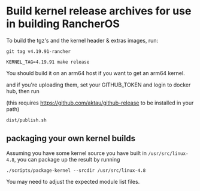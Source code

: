 

# Build kernel release archives for use in building RancherOS


To build the tgz's and the kernel header & extras images, run:

```
git tag v4.19.91-rancher

KERNEL_TAG=4.19.91 make release
```

You should build it on an arm64 host if you want to get an arm64 kernel.

and if you're uploading them, set your GITHUB_TOKEN and login to docker hub, then run

(this requires https://github.com/aktau/github-release to be installed in your path)

`dist/publish.sh`

## packaging your own kernel builds

Assuming you have some kernel source you have built in `/usr/src/linux-4.8`, you can
package up the result by running 

```
./scripts/package-kernel --srcdir /usr/src/linux-4.8
```

You may need to adjust the expected module list files.

